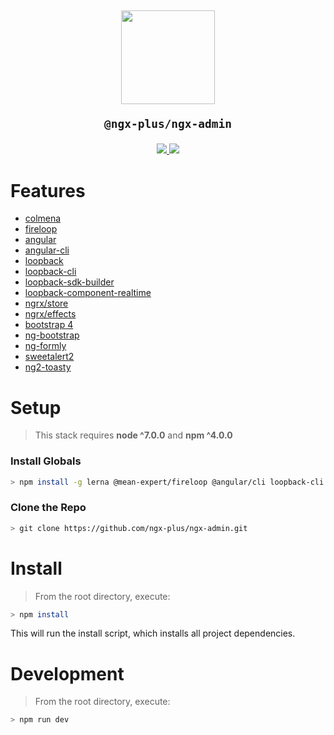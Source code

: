 <h2 align="center">

<img src="https://github.com/ngx-plus/admin/blob/master/apps/webapp/src/assets/img/ngx-plus.png" width="150px" />

```console
@ngx-plus/ngx-admin
```

</h2>

<p align="center">
  <a href="https://ngx-plus-slack.now.sh/">
    <img src="https://ngx-plus-slack.now.sh/badge.svg" />
  </a>
  <a href="https://travis-ci.org/ngx-plus/ngx-admin">
    <img src="https://travis-ci.org/ngx-plus/ngx-admin.svg?branch=master" />
  </a>
</p>

# Features

-   <a href="https://github.com/colmena/colmena">colmena</a>
-   <a href="http://fireloop.io">fireloop</a>
-   <a href="https://angular.io/">angular</a>
-   <a href="https://github.com/angular/angular-cli">angular-cli</a>
-   <a href="http://loopback.io/doc/index.html">loopback</a>
-   <a href="https://github.com/strongloop/loopback-cli">loopback-cli</a>
-   <a href="https://github.com/mean-expert-official/loopback-sdk-builder">loopback-sdk-builder</a>
-   <a href="https://github.com/mean-expert-official/loopback-component-realtime">loopback-component-realtime</a>
-   <a href="https://github.com/ngrx/store">ngrx/store</a>
-   <a href="https://github.com/ngrx/effects">ngrx/effects</a>
-   <a href="http://v4-alpha.getbootstrap.com/">bootstrap 4</a>
-   <a href="https://ng-bootstrap.github.io/#/home">ng-bootstrap</a>
-   <a href="https://github.com/formly-js/ng-formly">ng-formly</a>
-   <a href="https://limonte.github.io/sweetalert2/">sweetalert2</a>
-   <a href="https://github.com/akserg/ng2-toasty">ng2-toasty</a>

# Setup

> This stack requires <b>node ^7.0.0</b> and <b>npm ^4.0.0</b>

### Install Globals

```sh
> npm install -g lerna @mean-expert/fireloop @angular/cli loopback-cli nodemon
```

### Clone the Repo

```sh
> git clone https://github.com/ngx-plus/ngx-admin.git
```

# Install

> From the root directory, execute:

```sh
> npm install
```

This will run the install script, which installs all project dependencies.

# Development

> From the root directory, execute:

```sh
> npm run dev
```
